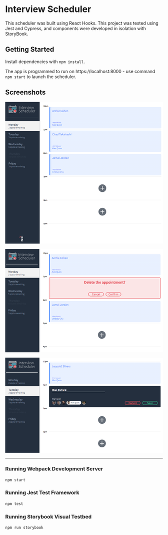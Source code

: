 # Interview Scheduler
This scheduler was built using React Hooks. This project was tested using Jest and Cypress, and components were developed in isolation with StoryBook.

## Getting Started

Install dependencies with `npm install`.

The app is programmed to run on https://localhost:8000 - use command `npm start` to launch the scheduler.

## Screenshots

!["Appointment Schedule"](https://github.com/robpolisena/scheduler/blob/master/docs/appointment-form.png?raw=true)

!["Delete Appointment"](https://github.com/robpolisena/scheduler/blob/master/docs/delete-appointment.png?raw=true)

!["New Appointment"](https://github.com/robpolisena/scheduler/blob/master/docs/new-appointment.png?raw=true)

***

### Running Webpack Development Server

```sh
npm start
```

### Running Jest Test Framework

```sh
npm test
```

### Running Storybook Visual Testbed

```sh
npm run storybook
```
